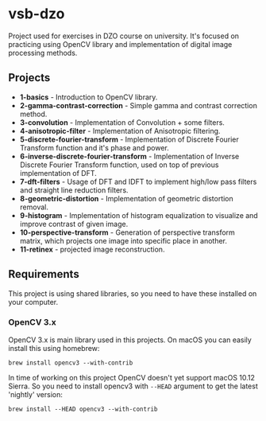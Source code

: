 # vsb-dzo
Project used for exercises in DZO course on university. It's focused on practicing using OpenCV library and implementation of digital image processing methods.

## Projects
- **1-basics** - Introduction to OpenCV library.
- **2-gamma-contrast-correction** - Simple gamma and contrast correction method.
- **3-convolution** - Implementation of Convolution + some filters.
- **4-anisotropic-filter** - Implementation of Anisotropic filtering.
- **5-discrete-fourier-transform** - Implementation of Discrete Fourier Transform function and it's phase and power.
- **6-inverse-discrete-fourier-transform** - Implementation of Inverse Discrete Fourier Transform function, used on top of previous implementation of DFT.
- **7-dft-filters** - Usage of DFT and IDFT to implement high/low pass filters and straight line reduction filters.
- **8-geometric-distortion** - Implementation of geometric distortion removal.
- **9-histogram** - Implementation of histogram equalization to visualize and improve contrast of given image.
- **10-perspective-transform** - Generation of perspective transform matrix, which projects one image into specific place in another.
- **11-retinex** - projected image reconstruction.

## Requirements
This project is using shared libraries, so you need to have these installed on your computer.

### OpenCV 3.x
OpenCV 3.x is main library used in this projects. On macOS you can easily install this using homebrew:
```
brew install opencv3 --with-contrib
```
In time of working on this project OpenCV doesn't yet support macOS 10.12 Sierra. So you need to install opencv3 with `--HEAD` argument to get the latest 'nightly' version:
```
brew install --HEAD opencv3 --with-contrib
```









